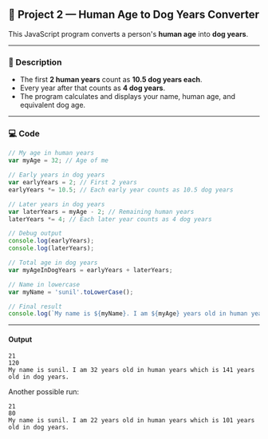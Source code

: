## 🐶 Project 2 — Human Age to Dog Years Converter

This JavaScript program converts a person's **human age** into **dog years**.

---

### 📜 Description
- The first **2 human years** count as **10.5 dog years each**.
- Every year after that counts as **4 dog years**.
- The program calculates and displays your name, human age, and equivalent dog age.

---

### 💻 Code
```javascript
// My age in human years
var myAge = 32; // Age of me

// Early years in dog years
var earlyYears = 2; // First 2 years
earlyYears *= 10.5; // Each early year counts as 10.5 dog years

// Later years in dog years
var laterYears = myAge - 2; // Remaining human years
laterYears *= 4; // Each later year counts as 4 dog years

// Debug output
console.log(earlyYears);
console.log(laterYears);

// Total age in dog years
var myAgeInDogYears = earlyYears + laterYears;

// Name in lowercase
var myName = 'sunil'.toLowerCase();

// Final result
console.log(`My name is ${myName}. I am ${myAge} years old in human years which is ${myAgeInDogYears} years old in dog years.`);

```
---

#### Output

```
21
120
My name is sunil. I am 32 years old in human years which is 141 years old in dog years.
```

Another possible run:
```
21
80
My name is sunil. I am 22 years old in human years which is 101 years old in dog years.
```

